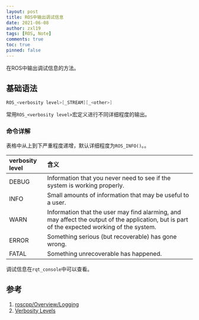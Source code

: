 ```yaml
---
layout: post
title: ROS中输出调试信息
date: 2021-06-08
author: zxl19
tags: [ROS, Note]
comments: true
toc: true
pinned: false
---
```


在ROS中输出调试信息的方法。

<!-- more -->

## 基础语法

```cpp
ROS_<verbosity level>[_STREAM][_<other>]
```

常用`ROS_<verbosity level>`宏定义进行不同详细程度的输出。

### 命令详解

表格中从上到下严重程度递增，默认详细程度为`ROS_INFO()`。。

| verbosity level | 含义 |
| :------ | :------|
| DEBUG | Information that you never need to see if the system is working properly. |
| INFO | Small amounts of information that may be useful to a user. |
| WARN | Information that the user may find alarming, and may affect the output of the application, but is part of the expected working of the system. |
| ERROR | Something serious (but recoverable) has gone wrong. |
| FATAL | Something unrecoverable has happened. |

调试信息在`rqt_console`中可以查看。

## 参考

1. [roscpp/Overview/Logging](http://wiki.ros.org/roscpp/Overview/Logging)
2. [Verbosity Levels](http://wiki.ros.org/Verbosity%20Levels)
